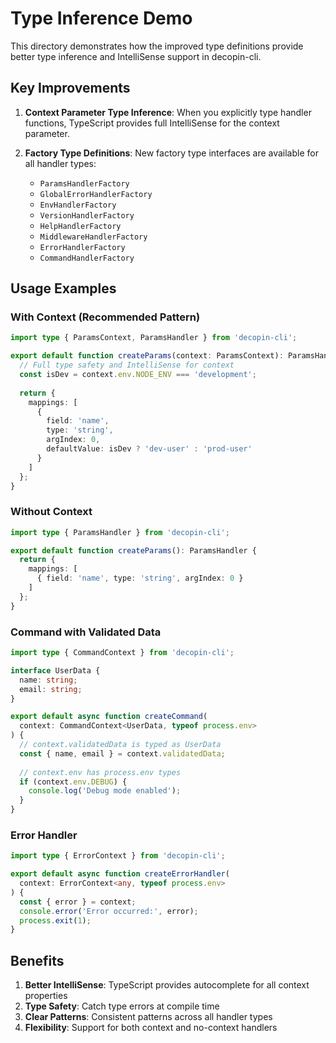 # Type Inference Demo

This directory demonstrates how the improved type definitions provide better type inference and IntelliSense support in decopin-cli.

## Key Improvements

1. **Context Parameter Type Inference**: When you explicitly type handler functions, TypeScript provides full IntelliSense for the context parameter.

2. **Factory Type Definitions**: New factory type interfaces are available for all handler types:
   - `ParamsHandlerFactory`
   - `GlobalErrorHandlerFactory`
   - `EnvHandlerFactory`
   - `VersionHandlerFactory`
   - `HelpHandlerFactory`
   - `MiddlewareHandlerFactory`
   - `ErrorHandlerFactory`
   - `CommandHandlerFactory`

## Usage Examples

### With Context (Recommended Pattern)

```typescript
import type { ParamsContext, ParamsHandler } from 'decopin-cli';

export default function createParams(context: ParamsContext): ParamsHandler {
  // Full type safety and IntelliSense for context
  const isDev = context.env.NODE_ENV === 'development';
  
  return {
    mappings: [
      {
        field: 'name',
        type: 'string',
        argIndex: 0,
        defaultValue: isDev ? 'dev-user' : 'prod-user'
      }
    ]
  };
}
```

### Without Context

```typescript
import type { ParamsHandler } from 'decopin-cli';

export default function createParams(): ParamsHandler {
  return {
    mappings: [
      { field: 'name', type: 'string', argIndex: 0 }
    ]
  };
}
```

### Command with Validated Data

```typescript
import type { CommandContext } from 'decopin-cli';

interface UserData {
  name: string;
  email: string;
}

export default async function createCommand(
  context: CommandContext<UserData, typeof process.env>
) {
  // context.validatedData is typed as UserData
  const { name, email } = context.validatedData;
  
  // context.env has process.env types
  if (context.env.DEBUG) {
    console.log('Debug mode enabled');
  }
}
```

### Error Handler

```typescript
import type { ErrorContext } from 'decopin-cli';

export default async function createErrorHandler(
  context: ErrorContext<any, typeof process.env>
) {
  const { error } = context;
  console.error('Error occurred:', error);
  process.exit(1);
}
```

## Benefits

1. **Better IntelliSense**: TypeScript provides autocomplete for all context properties
2. **Type Safety**: Catch type errors at compile time
3. **Clear Patterns**: Consistent patterns across all handler types
4. **Flexibility**: Support for both context and no-context handlers